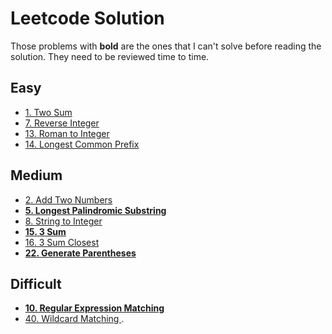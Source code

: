 # Leetcode Solution 

Those problems with **bold** are the ones that I can't solve before reading the solution. They need to be
reviewed time to time.
## Easy
- [1. Two Sum](https://github.com/WingCuengRay/Leetcode_solution/blob/master/docs/notes/1_Two_Sum.md)
- [7. Reverse Integer](https://github.com/WingCuengRay/Leetcode_solution/blob/master/docs/notes/7_Reverse_Integer.md)
- [13. Roman to Integer](https://github.com/WingCuengRay/Leetcode_solution/blob/master/docs/notes/13_Roman_to_Integer.md)
- [14. Longest Common Prefix](https://github.com/WingCuengRay/Leetcode_solution/blob/master/docs/notes/14_Longest_Common_Prefix.md)

## Medium
- [2. Add Two Numbers](https://github.com/WingCuengRay/Leetcode_solution/blob/master/docs/notes/2_Add_Two_Numbers.md)
- **[5. Longest Palindromic Substring](https://github.com/WingCuengRay/Leetcode_solution/blob/master/docs/notes/5_Longest_Palindromic_Substring.md)**
- [8. String to Integer](https://github.com/WingCuengRay/Leetcode_solution/blob/2da9f078504b7f07fff40b425fd2a3f17c54f106/docs/notes/8_String_to_integer.md)
- **[15. 3 Sum](https://github.com/WingCuengRay/Leetcode_solution/blob/2da9f078504b7f07fff40b425fd2a3f17c54f106/docs/notes/15_3Sum.md)**
- [16. 3 Sum Closest](https://github.com/WingCuengRay/Leetcode_solution/blob/2da9f078504b7f07fff40b425fd2a3f17c54f106/docs/notes/16_3SumClosest.md)
- **[22. Generate Parentheses](https://github.com/WingCuengRay/Leetcode_solution/blob/2da9f078504b7f07fff40b425fd2a3f17c54f106/docs/notes/22_Generate_Parentheses.md)**

## Difficult
- **[10.	Regular Expression Matching](https://github.com/WingCuengRay/Leetcode_solution/blob/master/docs/notes/10_Regular_Expression_Matching.md)**
- [40. Wildcard Matching ](https://github.com/WingCuengRay/Leetcode_solution/blob/master/docs/notes/40_Wildcard_Matching.md).
